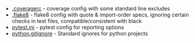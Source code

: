 

- [.coveragerc](./.coveragerc) - coverage config with some standard line excludes
- [.flake8](./.flake8) - flake8 config with quote & import-order specs, ignoring certain checks in test files, compatible/consistent with black
- [pytest.ini](./pytest.ini) - pytest config for reporting options
- [python.gitignore](./python.gitignore) - Standard ignores for python projects
